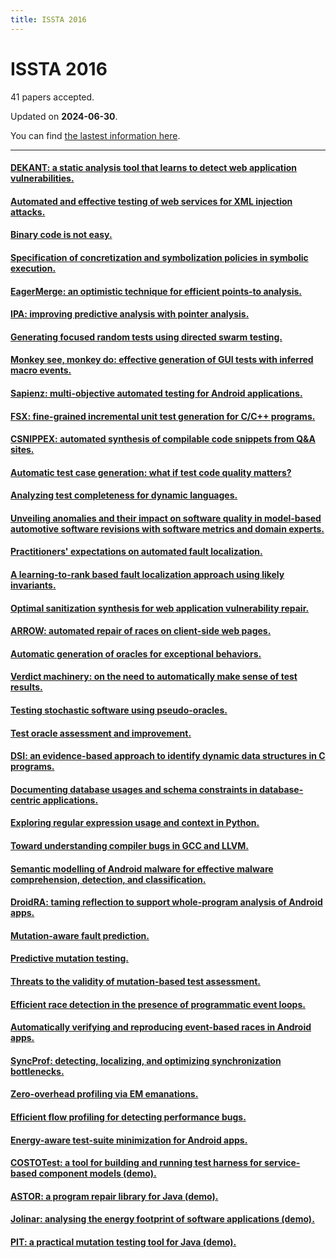```yaml
---
title: ISSTA 2016
---
```


# ISSTA 2016

41 papers accepted.

Updated on **2024-06-30**.



You can find [the lastest information here](https://dblp.org/db/conf/issta/issta2016.html).

---

#### [DEKANT: a static analysis tool that learns to detect web application vulnerabilities.](https://doi.org/10.1145/2931037.2931041)

#### [Automated and effective testing of web services for XML injection attacks.](https://doi.org/10.1145/2931037.2931042)

#### [Binary code is not easy.](https://doi.org/10.1145/2931037.2931047)

#### [Specification of concretization and symbolization policies in symbolic execution.](https://doi.org/10.1145/2931037.2931048)

#### [EagerMerge: an optimistic technique for efficient points-to analysis.](https://doi.org/10.1145/2931037.2931045)

#### [IPA: improving predictive analysis with pointer analysis.](https://doi.org/10.1145/2931037.2931046)

#### [Generating focused random tests using directed swarm testing.](https://doi.org/10.1145/2931037.2931056)

#### [Monkey see, monkey do: effective generation of GUI tests with inferred macro events.](https://doi.org/10.1145/2931037.2931053)

#### [Sapienz: multi-objective automated testing for Android applications.](https://doi.org/10.1145/2931037.2931054)

#### [FSX: fine-grained incremental unit test generation for C/C++ programs.](https://doi.org/10.1145/2931037.2931055)

#### [CSNIPPEX: automated synthesis of compilable code snippets from Q&A sites.](https://doi.org/10.1145/2931037.2931058)

#### [Automatic test case generation: what if test code quality matters?](https://doi.org/10.1145/2931037.2931057)

#### [Analyzing test completeness for dynamic languages.](https://doi.org/10.1145/2931037.2931059)

#### [Unveiling anomalies and their impact on software quality in model-based automotive software revisions with software metrics and domain experts.](https://doi.org/10.1145/2931037.2931060)

#### [Practitioners' expectations on automated fault localization.](https://doi.org/10.1145/2931037.2931051)

#### [A learning-to-rank based fault localization approach using likely invariants.](https://doi.org/10.1145/2931037.2931049)

#### [Optimal sanitization synthesis for web application vulnerability repair.](https://doi.org/10.1145/2931037.2931050)

#### [ARROW: automated repair of races on client-side web pages.](https://doi.org/10.1145/2931037.2931052)

#### [Automatic generation of oracles for exceptional behaviors.](https://doi.org/10.1145/2931037.2931061)

#### [Verdict machinery: on the need to automatically make sense of test results.](https://doi.org/10.1145/2931037.2931064)

#### [Testing stochastic software using pseudo-oracles.](https://doi.org/10.1145/2931037.2931063)

#### [Test oracle assessment and improvement.](https://doi.org/10.1145/2931037.2931062)

#### [DSI: an evidence-based approach to identify dynamic data structures in C programs.](https://doi.org/10.1145/2931037.2931071)

#### [Documenting database usages and schema constraints in database-centric applications.](https://doi.org/10.1145/2931037.2931072)

#### [Exploring regular expression usage and context in Python.](https://doi.org/10.1145/2931037.2931073)

#### [Toward understanding compiler bugs in GCC and LLVM.](https://doi.org/10.1145/2931037.2931074)

#### [Semantic modelling of Android malware for effective malware comprehension, detection, and classification.](https://doi.org/10.1145/2931037.2931043)

#### [DroidRA: taming reflection to support whole-program analysis of Android apps.](https://doi.org/10.1145/2931037.2931044)

#### [Mutation-aware fault prediction.](https://doi.org/10.1145/2931037.2931039)

#### [Predictive mutation testing.](https://doi.org/10.1145/2931037.2931038)

#### [Threats to the validity of mutation-based test assessment.](https://doi.org/10.1145/2931037.2931040)

#### [Efficient race detection in the presence of programmatic event loops.](https://doi.org/10.1145/2931037.2931068)

#### [Automatically verifying and reproducing event-based races in Android apps.](https://doi.org/10.1145/2931037.2931069)

#### [SyncProf: detecting, localizing, and optimizing synchronization bottlenecks.](https://doi.org/10.1145/2931037.2931070)

#### [Zero-overhead profiling via EM emanations.](https://doi.org/10.1145/2931037.2931065)

#### [Efficient flow profiling for detecting performance bugs.](https://doi.org/10.1145/2931037.2931066)

#### [Energy-aware test-suite minimization for Android apps.](https://doi.org/10.1145/2931037.2931067)

#### [COSTOTest: a tool for building and running test harness for service-based component models (demo).](https://doi.org/10.1145/2931037.2948704)

#### [ASTOR: a program repair library for Java (demo).](https://doi.org/10.1145/2931037.2948705)

#### [Jolinar: analysing the energy footprint of software applications (demo).](https://doi.org/10.1145/2931037.2948706)

#### [PIT: a practical mutation testing tool for Java (demo).](https://doi.org/10.1145/2931037.2948707)

